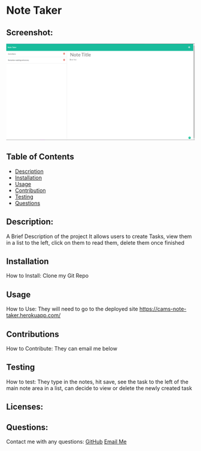 # Note Taker
  ## Screenshot:
  ![ScreenShot](/images/Capture.PNG)
  ## Table of Contents
  - [Description](#description)
  - [Installation](#installation)
  - [Usage](#usage)
  - [Contribution](#contribution)
  - [Testing](#testing)
  - [Questions](#questions)

  ## Description:
  A Brief Description of the project
  It allows users to create Tasks, view them in a list to the left, click on them to read them, delete them once finished

  ## Installation
  How to Install:
  Clone my Git Repo

  ## Usage
  How to Use:
  They will need to go to the deployed site https://cams-note-taker.herokuapp.com/

  ## Contributions
  How to Contribute:
  They can email me below

  ## Testing 
  How to test:
  They type in the notes, hit save, see the task to the left of the main note area in a list, can decide to view or delete the newly created task

  ## Licenses:
   

  ## Questions:
  Contact me with any questions:
  [GitHub](https://github.com/undefined)
  [Email Me](https://mailto:nelsonnoremac@gmail.com)
  
